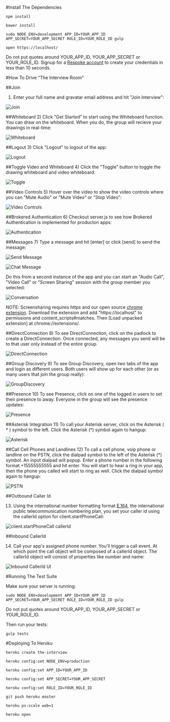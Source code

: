 #Install The Dependencies

```
npm install

bower install

sudo NODE_ENV=development APP_ID=YOUR_APP_ID APP_SECRET=YOUR_APP_SECRET ROLE_ID=YOUR_ROLE_ID gulp

open https://localhost/
```

Do not put quotes around YOUR_APP_ID, YOUR_APP_SECRET or YOUR_ROLE_ID. Signup for a [Respoke account](https://portal.respoke.io/#/signup) to create your credentials in less than 10 seconds.

#How To Drive "The Interview Room"

##Join
1) Enter your full name and gravatar email address and hit "Join Interview":

![Join](http://i.imgur.com/PoJYMMU.png)


##Whiteboard
2) Click "Get Started" to start using the Whiteboard function. You can draw on the whiteboard. When you do, the group will recieve your drawings in real-time:

![Whiteboard](http://i.imgur.com/AX169KX.png)


##Logout
3) Click "Logout" to logout of the app:

![Logout](http://i.imgur.com/eFpBWHR.png)


##Toggle Video and Whiteboard
4) Click the "Toggle" button to toggle the drawing whiteboard and video whiteboard:

![Toggle](http://i.imgur.com/gGuAjfg.png)


##Video Controls
5) Hover over the video to show the video controls where you can "Mute Audio" or "Mute Video" or "Stop Video":

![Video Controls](http://i.imgur.com/hQqf6XA.png)


##Brokered Authentication
6) Checkout server.js to see how Brokered Authentication is implemented for producton apps:

![Authentication](http://i.imgur.com/fZHpnPz.png)


##Messages
7) Type a message and hit [enter] or click [send] to send the message:

![Send Message](http://i.imgur.com/kb2vt70.png)

![Chat Message](http://i.imgur.com/85Ps9YC.png)

Do this from a second instance of the app and you can start an "Audio Call", "Video Call" or "Screen Sharing" session with the group member you selected:

![Conversation](http://i.imgur.com/Mz8gAa8.png)

NOTE: Screensharing requires https and our open source [chrome extension](https://github.com/respoke/respoke-chrome-extension). Download the extension and add "https://localhost" to permissions and content_scripts#matches. Then [Load unpacked extension] at chrome://extensions/.


##DirectConnection
8) To see DirectConnection, click on the padlock to create a DirectConnection. Once connected, any messages you send will be to that user only instead of the entire group.

![DirectConnection](http://i.imgur.com/2Q0VdcQ.png)


##Group Discovery
9) To see Group Discovery, open two tabs of the app and login as different users. Both users will show up for each other (or as many users that join the group really):

![GroupDiscovery](http://i.imgur.com/zs5oybS.png)


##Presence
10) To see Presence, click on one of the logged in users to set their presence to away. Everyone in the group will see the presence updates:

![Presence](http://i.imgur.com/dt73vYm.png)


##Asterisk Integration
11) To call your Asterisk server, click on the Asterisk ( * ) symbol to the left. Click the Asterisk (*) symbol again to hangup:

![Asterisk](http://i.imgur.com/xew8mAc.png)


##Call Cell Phones and Landlines
12) To call a cell phone, voip phone or landline on the PSTN, click the dialpad symbol to the left of the Asterisk (*) symbol. An input dialpad will popup. Enter a phone number in the following format +15555555555 and hit enter. You will start to hear a ring in your app, then the phone you called will start to ring as well. Click the dialpad symbol again to hangup:

![PSTN](http://i.imgur.com/YDak4Vv.png)


##Outbound Caller Id

13) Using the international number formatting format [E.164](http://en.wikipedia.org/wiki/E.164#DNS_mapping_of_E.164_numbers), the international public telecommunication numbering plan, you set your caller id using the callerId option for client.startPhoneCall:

![client.startPhoneCall callerId](http://i.imgur.com/0F5Pvnb.png)

##Inbound CallerId

14) Call your app's assigned phone number. You'll trigger a call event. At which point the call object will be composed of a callerId object. The callerId object will consist of properties like number and name:

![Inbound CallerId UI](http://i.imgur.com/hCvySQy.png)


#Running The Test Suite

Make sure your server is running:

```
sudo NODE_ENV=development APP_ID=YOUR_APP_ID APP_SECRET=YOUR_APP_SECRET ROLE_ID=YOUR_ROLE_ID gulp
```

Do not put quotes around YOUR_APP_ID, YOUR_APP_SECRET or YOUR_ROLE_ID.

Then run your tests:
```
gulp tests
```


#Deploying To Heroku
```
heroku create the-interview

heroku config:set NODE_ENV=production

heroku config:set APP_ID=YOUR_APP_ID

heroku config:set APP_SECRET=YOUR_APP_SECRET

heroku config:set ROLE_ID=YOUR_ROLE_ID

git push heroku master

heroku ps:scale web=1

heroku open
```